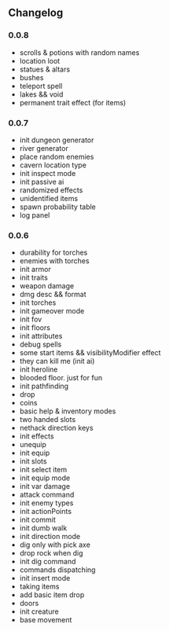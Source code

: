 ## Changelog

### 0.0.8
- scrolls & potions with random names
- location loot
- statues & altars
- bushes
- teleport spell
- lakes && void
- permanent trait effect (for items)


### 0.0.7
- init dungeon generator
- river generator
- place random enemies
- cavern location type
- init inspect mode
- init passive ai
- randomized effects
- unidentified items
- spawn probability table
- log panel

### 0.0.6
- durability for torches
- enemies with torches
- init armor
- init traits
- weapon damage
- dmg desc && format
- init torches
- init gameover mode
- init fov
- init floors
- init attributes
- debug spells
- some start items && visibilityModifier effect
- they can kill me (init ai)
- init heroline
- blooded floor. just for fun
- init pathfinding
- drop
- coins
- basic help & inventory modes
- two handed slots
- nethack direction keys
- init effects
- unequip
- init equip
- init slots
- init select item
- init equip mode
- init var damage
- attack command
- init enemy types
- init actionPoints
- init commit
- init dumb walk
- init direction mode
- dig only with pick axe
- drop rock when dig
- init dig command
- commands dispatching
- init insert mode
- taking items
- add basic item drop
- doors
- init creature
- base movement
